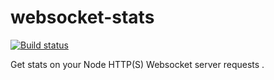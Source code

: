 # websocket-stats

[![Build status](https://travis-ci.org/martinlevesque/websocket-stats.svg?branch=master)](https://travis-ci.org/martinlevesque/websocket-stats)

Get stats on your Node HTTP(S) Websocket server requests
.
